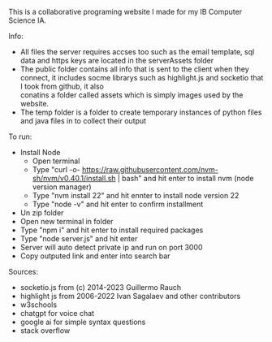 This is a collaborative programing website I made for my IB Computer Science IA.

Info:

- All files the server requires accses too such as the email template, sql data and https keys are located in the serverAssets folder
- The public folder contains all info that is sent to the client when they connect, it includes socme librarys such as highlight.js and socketio that I took from github, it also  
  conatins a folder called assets which is simply images used by the website.
- The temp folder is a folder to create temporary instances of python files and java files in to collect their output

To run:

- Install Node
  - Open terminal
  - Type "curl -o- https://raw.githubusercontent.com/nvm-sh/nvm/v0.40.1/install.sh | bash" and hit enter to install nvm (node version manager)
  - Type "nvm install 22" and hit ennter to install node version 22
  - Type "node -v" and hit enter to confirm installment
- Un zip folder
- Open new terminal in folder
- Type "npm i" and hit enter to install required packages
- Type "node server.js" and hit enter
- Server will auto detect private ip and run on port 3000
- Copy outputed link and enter into search bar

Sources:

- socketio.js from (c) 2014-2023 Guillermo Rauch
- highlight js from 2006-2022 Ivan Sagalaev and other contributors
- w3schools
- chatgpt for voice chat
- google ai for simple syntax questions
- stack overflow
